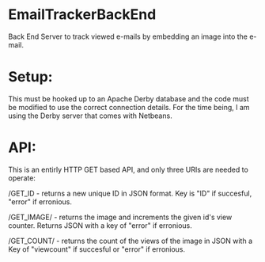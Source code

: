 EmailTrackerBackEnd
===================

Back End Server to track viewed e-mails by embedding an image into the e-mail.

Setup:
===================
This must be hooked up to an Apache Derby database and the code must be modified to use the correct connection details. For the time being, I am using the Derby server that comes with Netbeans.

API:
===================
This is an entirly HTTP GET based API, and only three URIs are needed to operate:

/GET_ID - returns a new unique ID in JSON format. Key is "ID" if succesful, "error" if erronious.

/GET_IMAGE/<id> - returns the image and increments the given id's view counter. Returns JSON with a key of "error" if erronious.

/GET_COUNT/<id>  - returns the count of the views of the image in JSON with a Key of "viewcount" if succesful or "error" if erronious.
